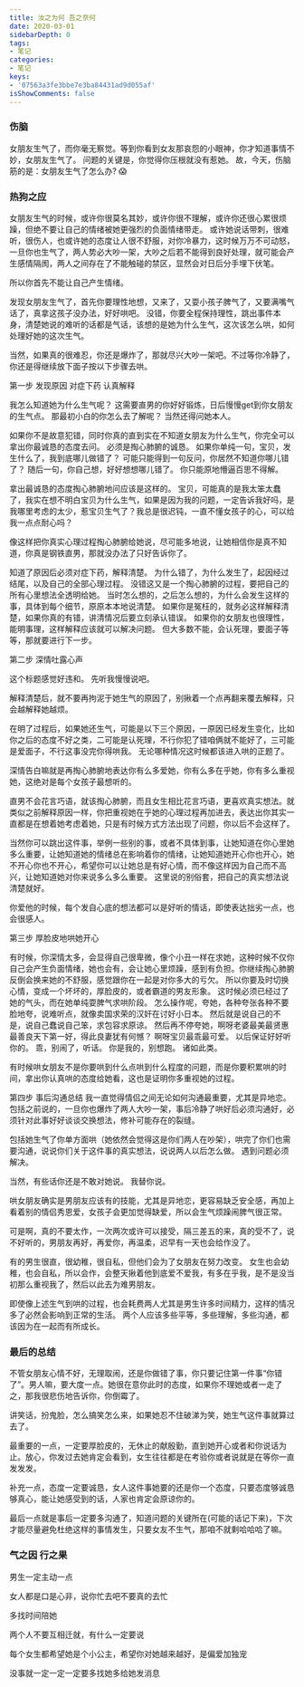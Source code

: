 ```yaml
---
title: 汝之为何 吾之奈何
date: 2020-03-01
sidebarDepth: 0
tags:
- 笔记
categories:
- 笔记
keys:
- '07563a3fe3bbe7e3ba84431ad9d055af'
isShowComments: false
---
```




### 伤脑

女朋友生气了，而你毫无察觉。等到你看到女友那哀怨的小眼神，你才知道事情不妙，女朋友生气了。
问题的关键是，你觉得你压根就没有惹她。
故，今天，伤脑筋的是：女朋友生气了怎么办? 😱

### 热狗之应

女朋友生气的时候，或许你很莫名其妙，或许你很不理解，或许你还很心累很烦躁，但绝不要让自己的情绪被她更强烈的负面情绪带走。
或许她说话带刺，很难听，很伤人，也或许她的态度让人很不舒服，对你冷暴力，这时候万万不可动怒，一旦你也生气了，两人势必大吵一架，大吵之后若不能得到良好处理，就可能会产生感情隔阂，两人之间存在了不能触碰的禁区，显然会对日后分手埋下伏笔。

所以你首先不能让自己产生情绪。

发现女朋友生气了，首先你要理性地想，又来了，又耍小孩子脾气了，又要满嘴气话了，真拿这孩子没办法，好好哄吧。
没错，你要全程保持理性，跳出事件本身，清楚她说的难听的话都是气话，该想的是她为什么生气，这次该怎么哄，如何处理好她的这次生气。

当然，如果真的很难忍，你还是爆炸了，那就尽兴大吵一架吧。不过等你冷静了，你还是得继续放下面子按以下步骤去哄。



第一步 发现原因 对症下药 认真解释

我怎么知道她为什么生气呢？
这需要直男的你好好锻炼，日后慢慢get到你女朋友的生气点。
那最初小白的你怎么去了解呢？
当然还得问她本人。

如果你不是故意犯错，同时你真的直到实在不知道女朋友为什么生气，你完全可以拿出你最诚恳的态度去问。
必须是掏心肺腑的诚恳。
如果你单纯一句，宝贝，发生什么了，我到底哪儿做错了？
可能只能得到一句反问，你居然不知道你哪儿错了？
随后一句，你自己想，好好想想哪儿错了。
你只能原地懵逼百思不得解。

拿出最诚恳的态度掏心肺腑地问应该是这样的。
宝贝，可能真的是我太笨太蠢了，我实在想不明白宝贝为什么生气，如果是因为我的问题，一定告诉我好吗，是我哪里考虑的太少，惹宝贝生气了？我总是很迟钝，一直不懂女孩子的心，可以给我一点点耐心吗？

像这样把你真实心理过程掏心肺腑给她说，尽可能多地说，让她相信你是真不知道，你真是钢铁直男，那就没办法了只好告诉你了。

知道了原因后必须对症下药，解释清楚。
为什么错了，为什么发生了，起因经过结尾，以及自己的全部心理过程。
没错这又是一个掏心肺腑的过程，要把自己的所有心里想法全透明给她。
当时怎么想的，之后怎么想的，为什么会发生这样的事，具体到每个细节，原原本本地说清楚。
如果你是冤枉的，就务必这样解释清楚，如果你真的有错，讲清情况后要立刻承认错误。
如果你的女朋友也很理性，能明事理，这样解释应该就可以解决问题。
但大多数不能，会认死理，要面子等等，那就要进行下一步。



第二步 深情吐露心声

这个标题感觉好违和。
先听我慢慢说吧。



解释清楚后，就不要再拘泥于她生气的原因了，别揪着一个点再翻来覆去解释，只会越解释她越烦。

在明了过程后，如果她还生气，可能是以下三个原因，一原因已经发生变化，比如你之后的态度不好之类，二可能是认死理，不行你犯了错咱俩就不能好了，三可能是爱面子，不行这事没完你得哄我。
无论哪种情况这时候都该进入哄的正题了。

深情告白嘛就是再掏心肺腑地表达你有么多爱她，你有么多在乎她，你有多么重视她，这绝对是每个女孩子最想听的。

直男不会花言巧语，就该掏心肺腑，而且女生相比花言巧语，更喜欢真实想法。就类似之前解释原因一样，你把重视她在乎她的心理过程再加进去，表达出你其实一直都是在想着她考虑着她，只是有时候方式方法出现了问题，你以后不会这样了。

当然你可以跳出这件事，举例一些别的事，或者不具体到事，让她知道在你心里她多么重要，让她知道她的情绪总在影响着你的情绪，让她知道她开心你也开心，她不开心你也不开心，希望你可以让她总是有好心情，而不像这样因为自己而不高兴，让她知道她对你来说多么多么重要。
这里说的别俗套，把自己的真实想法说清楚就好。

你爱他的时候，每个发自心底的想法都可以是好听的情话，即使表达拙劣一点，也会很感人。



第三步 厚脸皮地哄她开心

有时候，你深情太多，会显得自己很卑微，像个小丑一样在求她，这种时候不仅你自己会产生负面情绪，她也会有，会让她心里烦躁，感到有负担。你继续掏心肺腑反倒会换来她的不舒服，感觉跟你在一起是对你多大的亏欠。
所以你要及时切换心情，变成一个坏坏的，厚脸皮的，或者霸道的男友形象。
这时候必须已经过了她的气头，而在她单纯耍脾气求哄阶段。
怎么操作呢，夸她，各种夸张各种不要脸地夸，说难听点，就像卖国求荣的汉奸在讨好小日本。
然后就是说自己的不是，说自己蠢说自己笨，求包容求原谅。
然后再不停夸她，啊呀老婆最美最贤惠最善良天下第一好，得此良妻犹有何憾？
啊呀宝贝最乖最可爱。
以后保证好好听你的。
乖，别闹了，听话。
你是我的，别想跑。
诸如此类。

有时候哄女朋友不是你要哄到什么点哄到什么程度的问题，而是你要积累哄的时间，拿出你认真哄的态度给她看，这也是证明你多重视她的过程。



第四步 事后沟通总结
我一直觉得情侣之间无论如何沟通最重要，尤其是异地恋。
包括之前说的，一旦你也爆炸了两人大吵一架，事后冷静了哄好后必须沟通好，必须针对此事好好谈谈交换想法，修补可能存在的裂缝。

包括她生气了你单方面哄（她依然会觉得这是你们两人在吵架），哄完了你们也需要沟通，说说你们关于这件事的真实想法，说说两人以后怎么做。
遇到问题必须解决。



当然，有些话你还是不敢对她说。
我替你说。



哄女朋友确实是男朋友应该有的技能，尤其是异地恋，更容易缺乏安全感，再加上看着别的情侣秀恩爱，女孩子会更加觉得缺爱，所以会生气烦躁闹脾气很正常。

可是啊，真的不要太作，一次两次或许可以接受，隔三差五的来，真的受不了，说不好听的，男朋友再好，再爱你，再温柔，迟早有一天也会给作没了。

有的男生很直，很幼稚，很自私，但他们会为了女朋友在努力改变。
女生也会幼稚，也会自私，所以会作，会整天揪着他到底爱不爱我，有多在乎我，是不是没当初那么重视我了，然后以此去为难男朋友。

即使像上述生气到哄的过程，也会耗费两人尤其是男生许多时间精力，这样的情况多了必然会影响到正常的生活。
两个人应该多些平等，多些理解，多些沟通，都该因为在一起而有所成长。 

### 最后的总结

不管女朋友心情不好，无理取闹，还是你做错了事，你只要记住第一件事“你错了”。男人嘛，要大度一点。她很在意你此时的态度，如果你不理她或者一走了之，那我很悲伤地告诉你，你倒霉了。 

讲笑话，扮鬼脸，怎么搞笑怎么来，如果她忍不住破涕为笑，她生气这件事就算过去了。 

最重要的一点，一定要厚脸皮的，无休止的献殷勤，直到她开心或者和你说话为止。放心，你发过去她肯定会看到，女生往往都是在考验你或者说就是在等你一直发发发。

补充一点，态度一定要诚恳，女人这件事她要的还是你一个态度，只要态度够诚恳够真心，能让她感受到的话，人家也肯定会原谅你的。

最后一点就是事后一定要多沟通了，知道问题的关键所在(可能的话记下来)，下次才能尽量避免杜绝这样的事情发生，只要女友不生气，那咱不就剩哈哈哈了嘛。

### 气之因 行之果

男生一定主动一点

女人都是口是心非，说你忙去吧不要真的去忙

多找时间陪她

两个人不要互相迁就，有什么一定要说

每个女生都希望她是个小公主，希望你对她越来越好，是偏爱加独宠

没事就一定一定一定要多找她多给她发消息